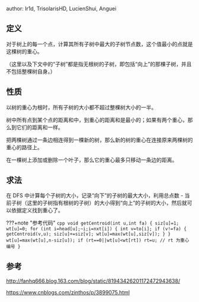 author: Ir1d, TrisolarisHD, LucienShui, Anguei

## 定义

对于树上的每一个点，计算其所有子树中最大的子树节点数，这个值最小的点就是这棵树的重心。

（这里以及下文中的“子树”都是指无根树的子树，即包括“向上”的那棵子树，并且不包括整棵树自身。）

## 性质

以树的重心为根时，所有子树的大小都不超过整棵树大小的一半。

树中所有点到某个点的距离和中，到重心的距离和是最小的；如果有两个重心，那么到它们的距离和一样。

把两棵树通过一条边相连得到一棵新的树，那么新的树的重心在连接原来两棵树的重心的路径上。

在一棵树上添加或删除一个叶子，那么它的重心最多只移动一条边的距离。

## 求法

在 DFS 中计算每个子树的大小，记录“向下”的子树的最大大小，利用总点数 - 当前子树（这里的子树指有根树的子树）的大小得到“向上”的子树的大小，然后就可以依据定义找到重心了。

???+note "参考代码"
    ```cpp
    void getCentroid(int u,int fa)
    {
      siz[u]=1;
      wt[u]=0;
      for (int i=head[u];~i;i=nxt[i])
      {
        int v=to[i];
        if (v!=fa)
        {
          getCentroid(v,u);
          siz[u]+=siz[v];
          wt[u]=max(wt[u],siz[v]);
        }
      }
      wt[u]=max(wt[u],n-siz[u]);
      if (rt==0||wt[u]<wt[rt]) rt=u; // rt 为重心编号
    }
    ```

## 参考

 <http://fanhq666.blog.163.com/blog/static/81943426201172472943638/> 

 <https://www.cnblogs.com/zinthos/p/3899075.html> 
